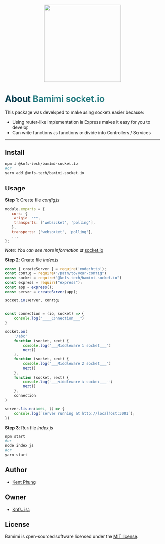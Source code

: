 <p align="center">
  <img width="250" src="https://github.com/knfs-jsc/bamimi-socket.io/blob/master/docs/images/logo-background.png?raw=true">
  <br>
</p>

<h1> <span style="color:#013C4D;">About</span> <span style="color:#2B7F84;">Bamimi socket.io</span></h1>


This package was developed to make using sockets easier because:
 * Using router-like implementation in Express makes it easy for you to develop
 * Can write functions as functions or divide into Controllers / Services
 
---

## Install
```bash
npm i @knfs-tech/bamimi-socket.io
#or
yarn add @knfs-tech/bamimi-socket.io
```

## Usage

**Step 1**: Create file *config.js*
```js
module.exports = {
   cors: {
   	origin: "*",
   	transports: ['websocket', 'polling'],
   },
   transports: ['websocket', 'polling'],
   ...
};

```

*Note: You can see more information at* [socket.io](https://socket.io/docs/v4/)

**Step 2**: Create file *index.js*
```js
const { createServer } = require('node:http');
const config = require("/path/to/your-config")
const socket = require("@knfs-tech/bamimi-socket.io")
const express = require("express");
const app = express();
const server = createServer(app);

socket.io(server, config)


const connection = (io, socket) => {
	console.log("____Connection___")
}

socket.on(
	'/abc',
	function (socket, next) {
		console.log("___Middleware 1 socket___")
		next()
	},
	function (socket, next) {
		console.log("___Middleware 2 socket___")
		next()
	},
	function (socket, next) {
		console.log("___Middleware 3 socket___-")
		next()
	},
	connection
)

server.listen(3001, () => {
	console.log(`server running at http://localhost:3001`);
})
```
**Step 3**: Run file *index.js*
```bash
npm start
#or
node index.js
#or
yarn start
```

## Author
* [Kent Phung](https://github.com/khapu9260)
  
## Owner
* [Knfs.,jsc](https://github.com/knfs-jsc)


## License

Bamimi is open-sourced software licensed under the [MIT license](https://opensource.org/licenses/MIT).